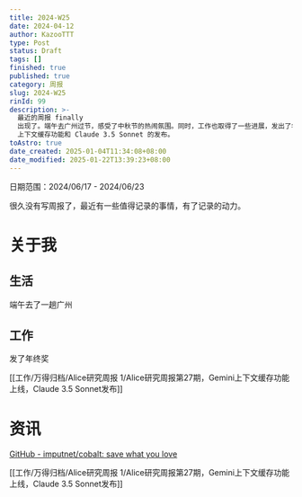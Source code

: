```yaml
---
title: 2024-W25
date: 2024-04-12
author: KazooTTT
type: Post
status: Draft
tags: []
finished: true
published: true
category: 周报
slug: 2024-W25
rinId: 99
description: >-
  最近的周报 finally
  出现了。端午去广州过节，感受了中秋节的热闹氛围。同时，工作也取得了一些进展，发出了年终奖，并在工作相关项目上取得了一些重要的成就，包括 Gemini
  上下文缓存功能和 Claude 3.5 Sonnet 的发布。
toAstro: true
date_created: 2025-01-04T11:34:08+08:00
date_modified: 2025-01-22T13:39:23+08:00
---
```


日期范围：2024/06/17 - 2024/06/23

很久没有写周报了，最近有一些值得记录的事情，有了记录的动力。

# 关于我

## 生活

端午去了一趟广州

## 工作

发了年终奖

[[工作/万得归档/Alice研究周报 1/Alice研究周报第27期，Gemini上下文缓存功能上线，Claude 3.5 Sonnet发布]]

# 资讯

[GitHub - imputnet/cobalt: save what you love](https://github.com/imputnet/cobalt)

[[工作/万得归档/Alice研究周报 1/Alice研究周报第27期，Gemini上下文缓存功能上线，Claude 3.5 Sonnet发布]]
